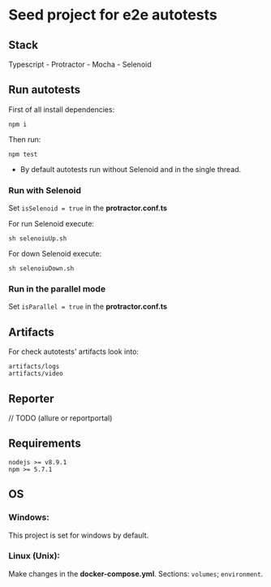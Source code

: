 # Seed project for e2e autotests

## Stack
Typescript - Protractor - Mocha - Selenoid

## Run autotests

First of all install dependencies:
```
npm i
```

Then run:
```
npm test
```

* By default autotests run without Selenoid and in the single thread.

### Run with Selenoid
Set `isSelenoid = true` in the **protractor.conf.ts**

For run Selenoid execute:
```
sh selenoiuUp.sh
```

For down Selenoid execute:
```
sh selenoiuDown.sh
```

### Run in the parallel mode
Set `isParallel = true` in the **protractor.conf.ts**

## Artifacts
For check autotests' artifacts look into:
    
    artifacts/logs
    artifacts/video
    
## Reporter
// TODO (allure or reportportal)

## Requirements
    nodejs >= v8.9.1
    npm >= 5.7.1

## OS

### Windows:
This project is set for windows by default.

### Linux (Unix):
Make changes in the **docker-compose.yml**. Sections: `volumes`; `environment`.
